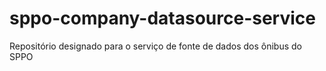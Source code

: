# sppo-company-datasource-service
Repositório designado para o serviço de fonte de dados dos ônibus do SPPO
